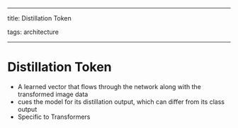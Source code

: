 
---

title: Distillation Token

tags: architecture 

---

# Distillation Token
- A learned vector that flows through the network along with the transformed image data
- cues the model for its distillation output, which can differ from its class output
- Specific to Transformers














